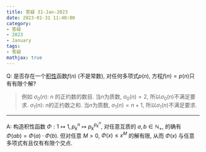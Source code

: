 ```yaml
---
title: 答疑 31-Jan-2023
date: 2023-01-31 11:40:00
category: 
- 答疑
- 2023
- January
tags: 
- 答疑
mathjax: true
---
```


Q: 是否存在一个[积性](https://en.wikipedia.org/wiki/Multiplicative_function)函数$f(n)$ (不是常数), 对任何多项式$p(n)$, 方程$f(n)=p(n)$只有有限个解?

> 例如 $\sigma _0(n)$: $n$ 的正约数的数目. 当$n$为质数, $\sigma _0(n)=2$, 所以$\sigma _0(n)$不满足要求.
> $\sigma _1(n)$: $n$的正约数之和. 当$n$为质数, $\sigma_1(n)=n+1$, 所以$\sigma _1(n)$不满足要求.

***

A: 构造积性函数 $\Phi:1\mapsto 1,p_k^{n}\mapsto p_k^{p_k^n}$, 对任意互质的 $a,b\in \mathbb N_+$, 的确有 $\Phi(ab)=\Phi(a)\cdot \Phi(b)$. 但对任意 $M>0$, $\Phi(x)\leq x^M$ 的解有限, 从而 $\Phi(x)$ 与任意多项式有且仅有有限个交点.

